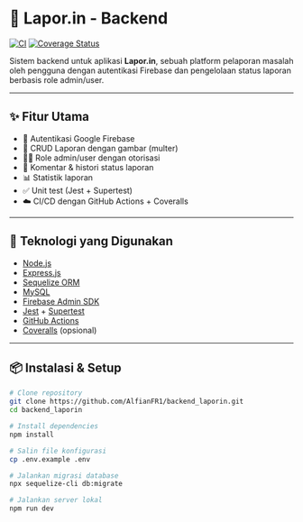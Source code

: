 # 📢 Lapor.in - Backend

[![CI](https://github.com/AlfianFR1/backend_laporin/actions/workflows/ci.yml/badge.svg)](https://github.com/AlfianFR1/backend_laporin/actions/workflows/ci.yml)
[![Coverage Status](https://coveralls.io/repos/github/AlfianFR1/backend_laporin/badge.svg?branch=main)](https://coveralls.io/github/AlfianFR1/backend_laporin?branch=main)

Sistem backend untuk aplikasi **Lapor.in**, sebuah platform pelaporan masalah oleh pengguna dengan autentikasi Firebase dan pengelolaan status laporan berbasis role admin/user.

---

## ✨ Fitur Utama

- 🔐 Autentikasi Google Firebase
- 🧾 CRUD Laporan dengan gambar (multer)
- 🧑‍💼 Role admin/user dengan otorisasi
- 📝 Komentar & histori status laporan
- 📊 Statistik laporan
- ✅ Unit test (Jest + Supertest)
- ☁️ CI/CD dengan GitHub Actions + Coveralls

---

## 🚀 Teknologi yang Digunakan

- [Node.js](https://nodejs.org/)
- [Express.js](https://expressjs.com/)
- [Sequelize ORM](https://sequelize.org/)
- [MySQL](https://www.mysql.com/)
- [Firebase Admin SDK](https://firebase.google.com/docs/admin/setup)
- [Jest](https://jestjs.io/) + [Supertest](https://github.com/ladjs/supertest)
- [GitHub Actions](https://docs.github.com/en/actions)
- [Coveralls](https://coveralls.io/) (opsional)

---

## 📦 Instalasi & Setup

```bash
# Clone repository
git clone https://github.com/AlfianFR1/backend_laporin.git
cd backend_laporin

# Install dependencies
npm install

# Salin file konfigurasi
cp .env.example .env

# Jalankan migrasi database
npx sequelize-cli db:migrate

# Jalankan server lokal
npm run dev
